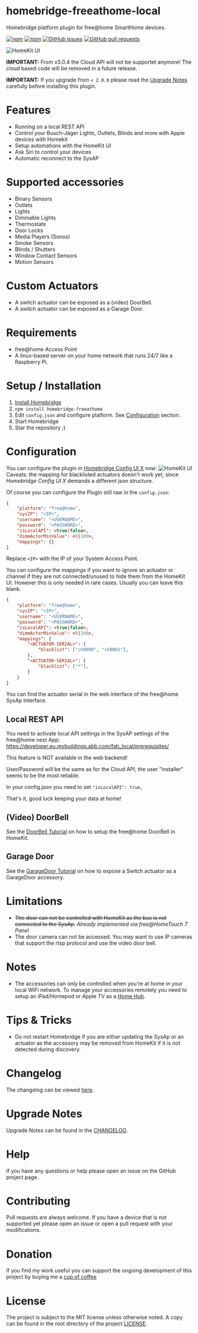 [Install Homebridge]: https://github.com/nfarina/homebridge#installation
[Install free@home API]: https://github.com/henry-spanka/freeathome-api
[Configuration]: #Configuration

[sstadlberger]: https://github.com/sstadlberger
[Home Hub]: https://support.apple.com/en-us/HT207057

# homebridge-freeathome-local

Homebridge platform plugin for free@home SmartHome devices.



[![npm](https://img.shields.io/npm/v/homebridge-freeathome-local?style=for-the-badge)](https://www.npmjs.com/package/homebridge-freeathome-local)
[![npm](https://img.shields.io/npm/dt/homebridge-freeathome-local?style=for-the-badge)](https://www.npmjs.com/package/homebridge-freeathome-local)
[![GitHub issues](https://img.shields.io/github/issues/superyaro/homebridge-freeathome?style=for-the-badge)](https://github.com/superyaro/homebridge-freeathome/issues)
[![GitHub pull requests](https://img.shields.io/github/issues-pr/superyaro/homebridge-freeathome?style=for-the-badge)](https://github.com/superyaro/homebridge-freeathome/pulls)

![HomeKit UI](images/example_homekit_ui.png)

**IMPORTANT:** From v3.0.4 the Cloud API will not be supportet anymore! The cloud based code will be removed in a future release.

**IMPORTANT:** If you upgrade from `< 2.0.0` please read the [Upgrade Notes](CHANGELOG.md) carefully before installing this plugin.

# Features
* Running on a local REST API
* Control your Busch-Jäger Lights, Outlets, Blinds and more with Apple devices with Homekit
* Setup automations with the HomeKit UI
* Ask Siri to control your devices
* Automatic reconnect to the SysAP


# Supported accessories
- Binary Sensors
- Outlets
- Lights
- Dimmable Lights
- Thermostats
- Door Locks
- Media Players (Sonos)
- Smoke Sensors
- Blinds / Shutters
- Window Contact Sensors
- Motion Sensors

# Custom Actuators
- A switch actuator can be exposed as a (video) DoorBell.
- A switch actuator can be exposed as a Garage Door.

# Requirements
* free@home Access Point
* A linux-based server on your home network that runs 24/7 like a Raspberry Pi.

# Setup / Installation
1. [Install Homebridge]
2. `npm install homebridge-freeathome`
3. Edit `config.json` and configure platform. See [Configuration](#configuration) section.
4. Start Homebridge
5. Star the repository ;)

# Configuration
You can configure the plugin in [Homebridge Config UI X](https://github.com/oznu/homebridge-config-ui-x#readme) now:
![HomeKit UI](images/homebridge_ui_config.png)
Caveats: the mapping for blacklisted actuators doesn't work yet, since  *Homebridge Config UI X* demands a different json structure.

Of course you can configure the Plugin still raw in the `config.json`:

```json
{
    "platform": "free@home",
    "sysIP": "<IP>",
    "username": "<USERNAME>",
    "password": "<PASSWORD>",
    "isLocalAPI": <true|false>,
    "dimmActorMinValue": <0|100>,
    "mappings": {}
}
```

Replace `<IP>` with the IP of your System Access Point.

You can configure the *mappings* if you want to ignore an actuator or channel if they are not connected/unused to hide them from the HomeKit UI. However this is only needed in rare cases. Usually you can leave this blank.

```json
{
    "platform": "free@home",
    "sysIP": "<IP>",
    "username": "<USERNAME>",
    "password": "<PASSWORD>",
    "isLocalAPI": <true|false>,
    "dimmActorMinValue": <0|100>,
    "mappings": {
        "<ACTUATOR-SERIAL>": {
            "blacklist": ["ch0000", "ch0001"],
        },
        "<ACTUATOR-SERIAL>": {
            "blacklist": ["*"],
        }
    }
}
```

You can find the actuator serial in the web interface of the free@home SysAp Interface.

## Local REST API

You need to activate local API settings in the SysAP settings of the free@home next App: https://developer.eu.mybuildings.abb.com/fah_local/prerequisites/ 

This feature is NOT available in the web backend!

User/Password will be the same as for the Cloud API, the user "installer" seems to be the most reliable.

In your config.json you need to set `"isLocalAPI": true,`

That's it, good luck keeping your data at home!

## (Video) DoorBell
See the [DoorBell Tutorial](docs/DoorBellTutorial.md) on how to setup the free@home DoorBell in HomeKit.

## Garage Door
See the [GarageDoor Tutorial](docs/GarageDoorTutorial.md) on how to expose a Switch actuator as a GarageDoor accessory.

# Limitations
* ~~The door can not be controlled with HomeKit as the bus is not connected to the SysAp.~~
*Already implemented via free@HomeTouch 7 Panel*
* The door camera can not be accessed. You may want to use IP cameras that support the rtsp protocol and use
the video door bell.

# Notes
* The accessories can only be controlled when you're at home in your local WiFi network.
To manage your accessories remotely you need to setup an iPad/Homepod or Apple TV as a [Home Hub].

# Tips & Tricks
* Do not restart Homebridge if you are either updating the SysAp or an actuator as the accessory may be removed from
HomeKit if it is not detected during discovery.

# Changelog
The changelog can be viewed [here](CHANGELOG.md).

# Upgrade Notes
Upgrade Notes can be found in the [CHANGELOG](CHANGELOG.md).

# Help
If you have any questions or help please open an issue on the GitHub project page.

# Contributing
Pull requests are always welcome. If you have a device that is not supported yet please open an issue or open a pull request with
your modifications.

# Donation
If you find my work useful you can support the ongoing development of this project by buying me a [cup of coffee](https://www.paypal.me/Hspanka)

# License
The project is subject to the MIT license unless otherwise noted. A copy can be found in the root directory of the project [LICENSE](LICENSE).
